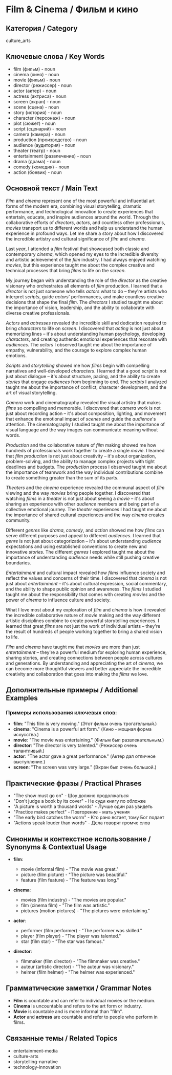 # Film & Cinema / Фильм и кино

## Категория / Category
culture_arts

## Ключевые слова / Key Words
- film (фильм) - noun
- cinema (кино) - noun
- movie (фильм) - noun
- director (режиссер) - noun
- actor (актер) - noun
- actress (актриса) - noun
- screen (экран) - noun
- scene (сцена) - noun
- story (история) - noun
- character (персонаж) - noun
- plot (сюжет) - noun
- script (сценарий) - noun
- camera (камера) - noun
- production (производство) - noun
- audience (аудитория) - noun
- theater (театр) - noun
- entertainment (развлечение) - noun
- drama (драма) - noun
- comedy (комедия) - noun
- action (боевик) - noun

## Основной текст / Main Text

*Film* and *cinema* represent one of the most powerful and influential art forms of the modern era, combining visual storytelling, dramatic performance, and technological innovation to create experiences that entertain, educate, and inspire audiences around the world. Through the collaborative efforts of *directors*, *actors*, and countless other professionals, *movies* transport us to different worlds and help us understand the human experience in profound ways. Let me share a story about how I discovered the incredible artistry and cultural significance of *film* and *cinema*.

Last *year*, I attended a *film* festival that showcased both classic and contemporary *cinema*, which opened my eyes to the incredible diversity and artistic achievement of the *film* industry. I had always enjoyed watching *movies*, but this experience taught me about the complex creative and technical processes that bring *films* to life on the *screen*.

My journey began with understanding the role of the *director* as the creative visionary who orchestrates all elements of *film* production. I learned that a *director* is not just someone who tells *actors* what to do – they're artists who interpret *scripts*, guide *actors*' performances, and make countless creative decisions that shape the final *film*. The *directors* I studied taught me about the importance of vision, leadership, and the ability to collaborate with diverse creative professionals.

*Actors* and *actresses* revealed the incredible skill and dedication required to bring *characters* to life on *screen*. I discovered that *acting* is not just about memorizing lines – it's about understanding human psychology, developing *characters*, and creating authentic emotional experiences that resonate with *audiences*. The *actors* I observed taught me about the importance of empathy, vulnerability, and the courage to explore complex human emotions.

*Scripts* and *storytelling* showed me how *films* begin with compelling narratives and well-developed *characters*. I learned that a good *script* is not just about dialogue – it's about structure, pacing, and the ability to create *stories* that engage *audiences* from beginning to end. The *scripts* I analyzed taught me about the importance of conflict, character development, and the art of visual storytelling.

*Camera* work and cinematography revealed the visual artistry that makes *films* so compelling and memorable. I discovered that *camera* work is not just about recording action – it's about composition, lighting, and movement that enhance the emotional impact of *scenes* and guide the *audience*'s attention. The cinematography I studied taught me about the importance of visual language and the way images can communicate meaning without words.

*Production* and the collaborative nature of *film* making showed me how hundreds of professionals work together to create a single *movie*. I learned that *film* *production* is not just about creativity – it's about organization, problem-solving, and the ability to manage complex projects with tight deadlines and budgets. The *production* process I observed taught me about the importance of teamwork and the way individual contributions combine to create something greater than the sum of its parts.

*Theaters* and the *cinema* experience revealed the communal aspect of *film* viewing and the way *movies* bring people together. I discovered that watching *films* in a *theater* is not just about seeing a *movie* – it's about sharing an experience with other *audience* members and being part of a collective emotional journey. The *theater* experiences I had taught me about the importance of shared cultural experiences and the way *cinema* creates community.

Different *genres* like *drama*, *comedy*, and *action* showed me how *films* can serve different purposes and appeal to different *audiences*. I learned that *genre* is not just about categorization – it's about understanding *audience* expectations and using established conventions to create new and innovative *stories*. The different *genres* I explored taught me about the importance of understanding *audience* needs while still pushing creative boundaries.

*Entertainment* and cultural impact revealed how *films* influence society and reflect the values and concerns of their time. I discovered that *cinema* is not just about *entertainment* – it's about cultural expression, social commentary, and the ability to shape public opinion and awareness. The *films* I studied taught me about the responsibility that comes with creating *movies* and the power of *cinema* to influence culture and society.

What I love most about my exploration of *film* and *cinema* is how it revealed the incredible collaborative nature of *movie* making and the way different artistic disciplines combine to create powerful storytelling experiences. I learned that great *films* are not just the work of individual artists – they're the result of hundreds of people working together to bring a shared vision to life.

*Film* and *cinema* have taught me that *movies* are more than just *entertainment* – they're a powerful medium for exploring human experience, sharing stories, and creating connections between people across cultures and generations. By understanding and appreciating the art of *cinema*, we can become more thoughtful viewers and better appreciate the incredible creativity and collaboration that goes into making the *films* we love.

## Дополнительные примеры / Additional Examples

### Примеры использования ключевых слов:
- **film**: "This film is very moving." (Этот фильм очень трогательный.)
- **cinema**: "Cinema is a powerful art form." (Кино - мощная форма искусства.)
- **movie**: "The movie was entertaining." (Фильм был развлекательным.)
- **director**: "The director is very talented." (Режиссер очень талантливый.)
- **actor**: "The actor gave a great performance." (Актер дал отличное выступление.)
- **screen**: "The screen was very large." (Экран был очень большой.)

## Практические фразы / Practical Phrases

- "The show must go on" - Шоу должно продолжаться
- "Don't judge a book by its cover" - Не суди книгу по обложке
- "A picture is worth a thousand words" - Лучше один раз увидеть
- "Practice makes perfect" - Повторение - мать учения
- "The early bird catches the worm" - Кто рано встает, тому Бог подает
- "Actions speak louder than words" - Дела говорят громче слов

## Синонимы и контекстное использование / Synonyms & Contextual Usage

- **film**: 
  - movie (informal film) - "The movie was great."
  - picture (film picture) - "The picture was beautiful."
  - feature (film feature) - "The feature was long."

- **cinema**: 
  - movies (film industry) - "The movies are popular."
  - film (cinema film) - "The film was artistic."
  - pictures (motion pictures) - "The pictures were entertaining."

- **actor**: 
  - performer (film performer) - "The performer was skilled."
  - player (film player) - "The player was talented."
  - star (film star) - "The star was famous."

- **director**: 
  - filmmaker (film director) - "The filmmaker was creative."
  - auteur (artistic director) - "The auteur was visionary."
  - helmer (film helmer) - "The helmer was experienced."

## Грамматические заметки / Grammar Notes

- **Film** is countable and can refer to individual movies or the medium.
- **Cinema** is uncountable and refers to the art form or industry.
- **Movie** is countable and is more informal than "film".
- **Actor** and **actress** are countable and refer to people who perform in films.

## Связанные темы / Related Topics

- entertainment-media
- culture-arts
- storytelling-narrative
- technology-innovation



